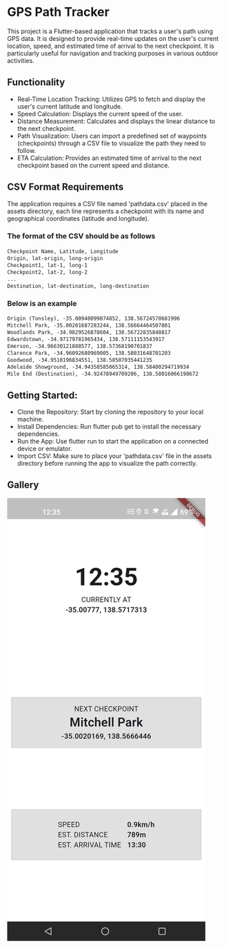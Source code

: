 # GPS Path Tracker

This project is a Flutter-based application that tracks a user's path using GPS data. It is designed to provide real-time updates on the user's current location, speed, and estimated time of arrival to the next checkpoint. It is particularly useful for navigation and tracking purposes in various outdoor activities.

## Functionality

- Real-Time Location Tracking: Utilizes GPS to fetch and display the user's current latitude and longitude.
- Speed Calculation: Displays the current speed of the user.
- Distance Measurement: Calculates and displays the linear distance to the next checkpoint.
- Path Visualization: Users can import a predefined set of waypoints (checkpoints) through a CSV file to visualize the path they need to follow.
- ETA Calculation: Provides an estimated time of arrival to the next checkpoint based on the current speed and distance.

## CSV Format Requirements

The application requires a CSV file named 'pathdata.csv' placed in the assets directory, each line represents a checkpoint with its name and geographical coordinates (latitude and longitude).


### The format of the CSV should be as follows

    Checkpoint Name, Latitude, Longitude
    Origin, lat-origin, long-origin
    Checkpoint1, lat-1, long-1
    Checkpoint2, lat-2, long-2
    ...
    Destination, lat-destination, long-destination


### Below is an example

	Origin (Tonsley), -35.00940099074852, 138.56724570681996
	Mitchell Park, -35.00201687283244, 138.56664464507801
	Woodlands Park, -34.9829526878604, 138.56722835848817
	Edwardstown, -34.97179781965434, 138.57111153543917
	Emerson, -34.96630121888577, 138.57368190701837
	Clarence Park, -34.96092680969005, 138.58031648701203
	Goodwood, -34.9510196834551, 138.58507035441235
	Adelaide Showground, -34.94358585065314, 138.58400294719934
	Mile End (Destination), -34.92478949709206, 138.58016066198672


## Getting Started:

- Clone the Repository: Start by cloning the repository to your local machine.
- Install Dependencies: Run flutter pub get to install the necessary dependencies.
- Run the App: Use flutter run to start the application on a connected device or emulator.
- Import CSV: Make sure to place your 'pathdata.csv' file in the assets directory before running the app to visualize the path correctly.

## Gallery

![A Screenshot of the application on an Android device.](demo/screenshot.jpg)